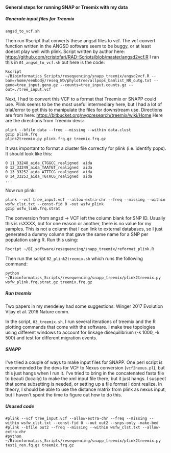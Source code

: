 #### General steps for running SNAP or Treemix with my data

##### Generate input files for Treemix
`angsd_to_vcf.sh`

Then run Rscript that converts these angsd files to vcf.
The vcf convert function written in the ANGSD software seem to be buggy, or at least doesnt play well with plink.
Script written by author here: https://github.com/rcristofari/RAD-Scripts/blob/master/angsd2vcf.R
I ran this in `01_angsd_to_vcf.sh` but here is the code:
```
Rscript ~/Bioinformatics_Scripts/resequencing/snapp_treemix/angsd2vcf.R --bam=/home/eenbody/reseq_WD/phylotree/allpops_bamlist_NR_outg.txt --geno=tree_input.geno.gz --counts=tree_input.counts.gz --out=./tree_input.vcf
```

Next, I had to convert this VCF to a format that Treemix or SNAPP could use. Plink seems to be the most useful intermediary here, but I had a lot of trial/error to get this to manipulate the files for downstream use. Directions are from here:
https://bitbucket.org/nygcresearch/treemix/wiki/Home
Here are the directions from Treemix devs:

```
plink --bfile data --freq --missing --within data.clust
gzip plink.frq
plink2treemix.py plink.frq.gz treemix.frq.gz
```

It was important to format a cluster file correctly for plink (i.e. identify pops). It should look like this:
```
0 11_33248_aida_CTGGCC_realigned  aida
0 12_33249_aida_TAATGT_realigned  aida
0 13_33252_aida_ATTTCG_realigned  aida
0 14_33253_aida_TGTACG_realigned  aida
...
```

Now run plink:

```
plink --vcf tree_input.vcf --allow-extra-chr --freq --missing --within wsfw_clst.txt --const-fid 0 -out wsfw_plink
gzip wsfw_link.frq.strat
```

The conversion from angsd -> VCF left the column blank for SNP ID. Usually this is rsXXXX, but for one reason or another, there is no value for my samples. This is not a column that I can link to external databases, so I just generated a dummy column that gave the same name for a SNP per population using R. Run this using:

```
Rscript ~/BI_software/resequencing/snapp_treemix/reformat_plink.R
```

Then run the script `02_plink2treemix.sh` which runs the following command:

```
python ~/Bioinformatics_Scripts/resequencing/snapp_treemix/plink2treemix.py wsfw_plink.frq.strat.gz treemix.frq.gz
```

##### Run treemix

Two papers in my mendeley had some suggestions:
Winger 2017 Evolution
Vijay et al. 2016 Nature comm.

In the script, `03_treemix.sh`, I run several iterations of treemix and the R plotting commands that come with the software. I make tree topologies using different windows to account for linkage disequilibrium (-k 1000, -k 500) and test for different migration events.

##### SNAPP

I've tried a couple of ways to make input files for SNAPP. One perl script is recommended by the devs for VCF to Nexus conversion (`vcf2nexus.pl`), but this just hangs when I run it. I've tried to bring in the concatenated fasta file to beauti (locally) to make the xml input file there, but it just hangs. I suspect that some subsetting is needed, or setting up a file format I dont realize. In theory, I should be able to use the distance matrix from plink as nexus input, but I haven't spent the time to figure out how to do this. 

##### Unused code

```
#plink --vcf tree_input.vcf --allow-extra-chr --freq --missing --within wsfw_clst.txt --const-fid 0 --out out2 --snps-only -make-bed
#plink --bfile out2 --freq --missing --within wsfw_clst.txt --allow-extra-chr
#python ~/Bioinformatics_Scripts/resequencing/snapp_treemix/plink2treemix.py test1_ren.fq.gz treemix.frq.gz
```
